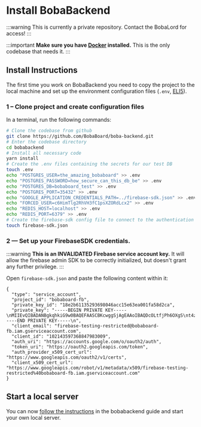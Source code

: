 # Install BobaBackend

:::warning
This is currently a private repository. Contact the BobaLord for access!
:::

:::important
**Make sure you have [Docker](https://www.docker.com/products/docker-desktop) installed.** This is the only codebase that needs it.
:::

## Install Instructions

The first time you work on BobaBackend you need to copy the project to the local machine and set up the environment configuration files (`.env`, [ELI5](https://www.reddit.com/r/webdev/comments/a54pxr/what_is_a_env_file/ebjwbtr/?utm_source=reddit&utm_medium=web2x&context=3)).

### 1 – Clone project and create configuration files

In a terminal, run the following commands:

```bash
# Clone the codebase from github
git clone https://github.com/BobaBoard/boba-backend.git
# Enter the codebase directory
cd bobabackend
# Install all necessary code
yarn install
# Create the .env files containing the secrets for our test DB
touch .env
echo "POSTGRES_USER=the_amazing_bobaboard" >> .env
echo "POSTGRES_PASSWORD=how_secure_can_this_db_be" >> .env
echo "POSTGRES_DB=bobaboard_test" >> .env
echo "POSTGRES_PORT=35432" >> .env
echo "GOOGLE_APPLICATION_CREDENTIALS_PATH=../firebase-sdk.json" >> .env
echo "FORCED_USER=c6HimTlg2RhVH3fC1psXZORdLcx2" >> .env
echo "REDIS_HOST=localhost" >> .env
echo "REDIS_PORT=6379" >> .env
# Create the firebase-sdk config file to connect to the authentication service
touch firebase-sdk.json
```

### 2 — Set up your FirebaseSDK credentials.

:::warning
**This is an INVALIDATED Firebase service account key.** It will allow the firebase admin SDK to be correctly initialized, but doesn't grant any further privilege.
:::

Open `firebase-sdk.json` and paste the following content within it:

```
{
  "type": "service_account",
  "project_id": "bobaboard-fb",
  "private_key_id": "18e2b61135293698046acc15e63ea001fa58d2ca",
  "private_key": "-----BEGIN PRIVATE KEY-----\nMIIEvQIBADANBgkqhkiG9w0BAQEFAASCBKcwggSjAgEAAoIBAQDcOLtfjPh6OXgS\nt4zBMiFc7bTk9mpx9r3LoyeznlQthvX2pKX6ahehWrJCrRtcgPmIlKLAzrG4dm3p\nWB0p6koF6VVY6Fjo16sOw2BKevWCk7Lhf/Dr5BV9622VykBIobKAjHDReW4P0EcK\ne77Dmk5T+bJz3hCJjN+CTxO/gbPojmFUP5MhDz/u5iihMwXZ3NLmsrjZy5EreTRD\nYcFesIiWE2mWpw4WBpJd8G0bWxt6EhdD05tca55JtPfxW5awSt6udoWx3/CfhV2R\n2kJ5yBbFKLY/lvVr4vvwu5Yxp3tNGdZpLAMTUYMz6xuCgqWteyeHS4h2e/V4ohOe\ns63hoo79AgMBAAECggEAJazfAX3QlLh4PluAjRzScF+KbxFpLI4V8ly7UhNoO1G3\niraoXqr/1+74SEftQmoeRquHHI1AAlrgeudENgOLHm/I1ikJ7OvYq/Ho61UV43z5\nQXLt+K1Qr/YzDUlIriRbsXpVYsDvf20WekipXjVr6Rny2bfIBIBBTL3SlxTNfp9r\n7XRLXQNkqssFW2sILKvlRYPy9bxWXVpBilPYVptowj1hkitKOezYd/JBX8NAej9V\nx25kBR9b29E5Xcc0ERMMGlUUGwvJE3inMchfNSy3f7X+wd8ck7Amellc/IpEFyHH\n721wes/buvqv9cNyHKOqvOE7rojH4CVW2LrJi0kRUQKBgQDx/2F0O0uza4I9yw8K\nOJUTCqqhDJLCulOgyNflZ7ATBBNGrxcfnDcS1flyNr+9dLhRK0K8vuLe3nuvCqHF\nNL1+GTGxM+T/zFlfY8bDmTFNbk3eEkiCyzRJFkEijuzQBDuMyRj5aonkCK9RC0Ua\nL3nNKBKEsk3X1eEhWHx6kxJyqwKBgQDo9sq9avPTD90zeuRtEcxROczmWm9rfgKf\nJ9pCv0u68aqQVDnjlGiySvwn33pkMnjqv2xZjsC2B9TLQMPSkn8aUXl44nJOo3Ut\n4+zucrhKGxcoXk7wmaIjCrRe3DF518IWc9bC9q1aDt2nM6tTx02g3eYqOMyFAD+l\nJNe1OSHE9wKBgQDetxVenm/GGYyNCEO4OWjhVHDCtUqgUlFC6XTg2TOP3LFM3Tlf\nyypYeHsRZVfDqhc0BKdwBBHR4VpdN2C4mRhIZDF6j3MTBGPASZiVTXi1dW3Okm8P\niKp/FS8u+fDyZOLVaAJHEYkESAXphYC8X7MuX9HjNCI2IM4IHWK6gH567wKBgHU/\ngFpE8eJQIaw/NagPRR28UXu+GEWpbfhcPmVJkfvMlWN+gIQhtW/GfZIzz42OOX0s\nSoPobOUwm9CQD/5y7LV6PACzN4SMj/VAuYZpBoeFiuouTNya9hdc09rKR7xi8rQK\nKRSGwkiJItV8E8ZekJteEvE9FPH7ZgzfthDnaC+RAoGAEQHfNQh6gsKQBIo5h1fr\nZJSa/TlfVIEnXpjl1200GsinqMGlnDAIOaTBJWQQdsxukvA9ZE5yPewkkEIaWMjN\nZOTcyWkjbEIQy9qJXSrVvolsxDWH8lH+RjD72TcnA9+bA1+qSYr9J4ubqUMt/BpA\nyCAcQzOEErHcBSIvtTzUFA8=\n-----END PRIVATE KEY-----\n",
  "client_email": "firebase-testing-restricted@bobaboard-fb.iam.gserviceaccount.com",
  "client_id": "102143597368847983009",
  "auth_uri": "https://accounts.google.com/o/oauth2/auth",
  "token_uri": "https://oauth2.googleapis.com/token",
  "auth_provider_x509_cert_url": "https://www.googleapis.com/oauth2/v1/certs",
  "client_x509_cert_url": "https://www.googleapis.com/robot/v1/metadata/x509/firebase-testing-restricted%40bobaboard-fb.iam.gserviceaccount.com"
}
```

## Start a local server

You can now [follow the instructions](/docs/engineering/boba-backend/getting-started) in the bobabackend guide and start your own local server.
